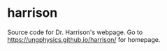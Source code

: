 # harrison
Source code for Dr. Harrison's webpage. Go to https://ungphysics.github.io/harrison/ for homepage.
